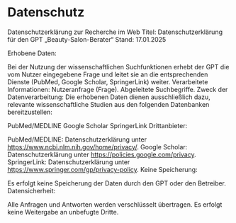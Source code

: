 # Datenschutz
Datenschutzerklärung zur Recherche im Web
Titel: Datenschutzerklärung für den GPT „Beauty-Salon-Berater“
Stand: 17.01.2025

Erhobene Daten:

Bei der Nutzung der wissenschaftlichen Suchfunktionen erhebt der GPT die vom Nutzer eingegebene Frage und leitet sie an die entsprechenden Dienste (PubMed, Google Scholar, SpringerLink) weiter.
Verarbeitete Informationen:
Nutzeranfrage (Frage).
Abgeleitete Suchbegriffe.
Zweck der Datenverarbeitung:
Die erhobenen Daten dienen ausschließlich dazu, relevante wissenschaftliche Studien aus den folgenden Datenbanken bereitzustellen:

PubMed/MEDLINE
Google Scholar
SpringerLink
Drittanbieter:

PubMed/MEDLINE: Datenschutzerklärung unter https://www.ncbi.nlm.nih.gov/home/privacy/.
Google Scholar: Datenschutzerklärung unter https://policies.google.com/privacy.
SpringerLink: Datenschutzerklärung unter https://www.springer.com/gp/privacy-policy.
Keine Speicherung:

Es erfolgt keine Speicherung der Daten durch den GPT oder den Betreiber.
Datensicherheit:

Alle Anfragen und Antworten werden verschlüsselt übertragen.
Es erfolgt keine Weitergabe an unbefugte Dritte.
